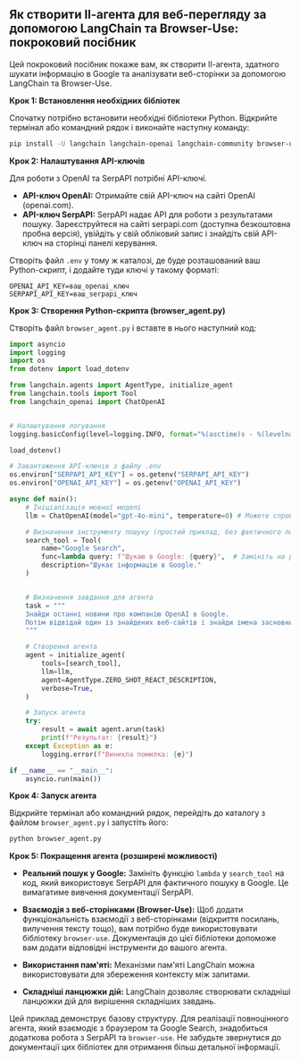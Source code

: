 ## Як створити ІІ-агента для веб-перегляду за допомогою LangChain та Browser-Use: покроковий посібник

Цей покроковий посібник покаже вам, як створити ІІ-агента, здатного шукати інформацію в Google та аналізувати веб-сторінки за допомогою LangChain та Browser-Use.

**Крок 1: Встановлення необхідних бібліотек**

Спочатку потрібно встановити необхідні бібліотеки Python. Відкрийте термінал або командний рядок і виконайте наступну команду:

```bash
pip install -U langchain langchain-openai langchain-community browser-use python-dotenv serpapi google-search-results numexpr
```

**Крок 2: Налаштування API-ключів**

Для роботи з OpenAI та SerpAPI потрібні API-ключі.

* **API-ключ OpenAI:** Отримайте свій API-ключ на сайті OpenAI (openai.com).
* **API-ключ SerpAPI:** SerpAPI надає API для роботи з результатами пошуку. Зареєструйтеся на сайті serpapi.com (доступна безкоштовна пробна версія), увійдіть у свій обліковий запис і знайдіть свій API-ключ на сторінці панелі керування.

Створіть файл `.env` у тому ж каталозі, де буде розташований ваш Python-скрипт, і додайте туди ключі у такому форматі:

```
OPENAI_API_KEY=ваш_openai_ключ
SERPAPI_API_KEY=ваш_serpapi_ключ
```

**Крок 3: Створення Python-скрипта (browser_agent.py)**

Створіть файл `browser_agent.py` і вставте в нього наступний код:

```python
import asyncio
import logging
import os
from dotenv import load_dotenv

from langchain.agents import AgentType, initialize_agent
from langchain.tools import Tool
from langchain_openai import ChatOpenAI


# Налаштування логування
logging.basicConfig(level=logging.INFO, format="%(asctime)s - %(levelname)s - %(message)s")

load_dotenv()

# Завантаження API-ключів з файлу .env
os.environ["SERPAPI_API_KEY"] = os.getenv("SERPAPI_API_KEY")
os.environ["OPENAI_API_KEY"] = os.getenv("OPENAI_API_KEY")

async def main():
    # Ініціалізація мовної моделі
    llm = ChatOpenAI(model="gpt-4o-mini", temperature=0) # Можете спробувати інші моделі

    # Визначення інструменту пошуку (простий приклад, без фактичного пошуку в Google)
    search_tool = Tool(
        name="Google Search",
        func=lambda query: f"Шукаю в Google: {query}",  # Замініть на реальний пошук за допомогою SerpAPI за потреби
        description="Шукає інформацію в Google."
    )


    # Визначення завдання для агента
    task = """
    Знайди останні новини про компанію OpenAI в Google.
    Потім відвідай один із знайдених веб-сайтів і знайди імена засновників.
    """

    # Створення агента
    agent = initialize_agent(
        tools=[search_tool],
        llm=llm,
        agent=AgentType.ZERO_SHOT_REACT_DESCRIPTION,
        verbose=True,
    )

    # Запуск агента
    try:
        result = await agent.arun(task)
        print(f"Результат: {result}")
    except Exception as e:
        logging.error(f"Виникла помилка: {e}")

if __name__ == "__main__":
    asyncio.run(main())
```

**Крок 4: Запуск агента**

Відкрийте термінал або командний рядок, перейдіть до каталогу з файлом `browser_agent.py` і запустіть його:

```bash
python browser_agent.py
```

**Крок 5: Покращення агента (розширені можливості)**

* **Реальний пошук у Google:** Замініть функцію `lambda` у `search_tool` на код, який використовує SerpAPI для фактичного пошуку в Google. Це вимагатиме вивчення документації SerpAPI.

* **Взаємодія з веб-сторінками (Browser-Use):** Щоб додати функціональність взаємодії з веб-сторінками (відкриття посилань, вилучення тексту тощо), вам потрібно буде використовувати бібліотеку `browser-use`. Документація до цієї бібліотеки допоможе вам додати відповідні інструменти до вашого агента.

* **Використання пам'яті:** Механізми пам'яті LangChain можна використовувати для збереження контексту між запитами.

* **Складніші ланцюжки дій:** LangChain дозволяє створювати складніші ланцюжки дій для вирішення складніших завдань.


Цей приклад демонструє базову структуру. Для реалізації повноцінного агента, який взаємодіє з браузером та Google Search, знадобиться додаткова робота з SerpAPI та `browser-use`. Не забудьте звернутися до документації цих бібліотек для отримання більш детальної інформації.
